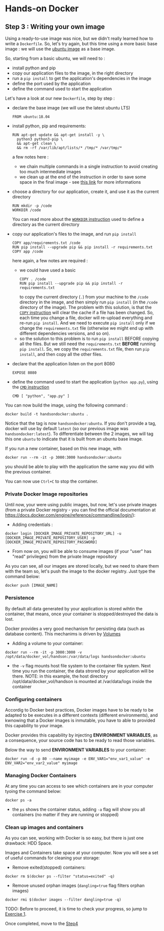 
# Hands-on Docker

## Step 3 : Writing your own image

Using a ready-to-use image was nice, but we didn't really learned how to write a `Dockerfile`. So, let's try again, but this time using a more basic base image : we will use the [ubuntu image](https://registry.hub.docker.com/_/ubuntu/) as a base image.

So, starting from a basic ubuntu, we will need to :

* install python and pip
* copy our application files to the image, in the right directory
* run a `pip install` to get the application's dependencies in the image
* define the port used by the application
* define the command used to start the application

Let's have a look at our new `Dockerfile`, step by step :

* declare the base image (we will use the latest ubuntu LTS)

  ```
  FROM ubuntu:18.04
  ```
* install python, pip and requirements:
  
  ```
  RUN apt-get update && apt-get install -y \
    python3 python3-pip \
    && apt-get clean \
    && rm -rf /var/lib/apt/lists/* /tmp/* /var/tmp/*
  ```
  a few notes here :
  * we chain multiple commands in a single instruction to avoid creating too much intermediate images
  * we clean up at the end of the instruction in order to save some space in the final image - see [this link](https://docs.docker.com/develop/develop-images/dockerfile_best-practices/) for more informations
* choose a directory for our application, create it, and use it as the current directory

  ```
  RUN mkdir -p /code
  WORKDIR /code
  ```
  You can read more about the [`WORKDIR` instruction](https://docs.docker.com/reference/builder/#workdir) used to define a directory as the current directory
* copy our application's files to the image, and run `pip install`

  ```
  COPY app/requirements.txt /code
  RUN pip install --upgrade pip && pip install -r requirements.txt
  COPY app /code
  ```
  here again, a few notes are required :
  * we could have used a basic
    ```
    COPY . /code
    RUN pip install --upgrade pip && pip install -r requirements.txt
    ```
    to copy the current directory (`.`) from your machine to the `/code` directory in the image, and then simply run `pip install` (in the `/code` directory of the image).
The problem with this solution, is that the [`COPY` instruction](https://docs.docker.com/reference/builder/#copy) will clear the cache if a file has been changed. So, each time you change a file, docker will re-upload everything and re-run `pip install`. And we need to execute `pip install` only if we change the `requirements.txt` file (otherwise we might end up with different dependencies versions, and so on).
  * so the solution to this problem is to run `pip install` BEFORE copying all the files. But we still need the `requirements.txt` **BEFORE** running `pip install`. So, we copy the `requirements.txt` file, then run `pip install`, and then copy all the other files.
* declare that the application listen on the port 8080
  ```
  EXPOSE 8080
  ```
* define the command used to start the application (`python app.py`), using the [`CMD` instruction](https://docs.docker.com/reference/builder/#cmd)

  ```
  CMD [ "python", "app.py" ]
  ```

You can now build the image, using the following command :

```
docker build -t handsondocker:ubuntu .
```
Notice that the tag is now `handsondocker:ubuntu`. If you don't provide a tag, docker will use by default `latest` (so our previous image was `handsondocker:latest`). To differentiate between the 2 images, we will tag this one `ubuntu` to indicate that it is built from an ubuntu base image.

If you run a new container, based on this new image, with

```
docker run --rm -it -p 3000:3000 handsondocker:ubuntu
```
you should be able to play with the application the same way you did with the previous container.

You can now use `Ctrl+C` to stop the container.

### Private Docker Image repositories

Until now, your were using public images, but now, let's use private images (from a private Docker registry - you can find the official documentation at https://docs.docker.com/engine/reference/commandline/login/):

  * Adding credentials :

```
docker login [DOCKER_IMAGE_PRIVATE_REPOSITORY_URL] -u [DOCKER_IMAGE_PRIVATE_REPOSITORY_USER] -p [DOCKER_IMAGE_PRIVATE_REPOSITORY_PASSWORD]
```
   
  * From now on, you will be able to consume images (if your "user" has "read" privileges) from the private Image repository

As you can see, all our images are stored locally, but we need to share them with the team so, let's push the image to the docker registry. Just type the command below:

```
docker push [IMAGE_NAME]
```

### Persistence

By default all data generated by your application is stored wihtin the container, that means, once your container is stopped/destroyed the data is lost.

Docker provides a very good mechanism for persisting data (such as database content). This mechanims is driven by [Volumes](https://docs.docker.com/engine/tutorials/dockervolumes/)

  * Adding a volume to your container:

```
docker run --rm -it -p 3000:3000 -v /opt/data/docker_vol/handson:/var/data/logs handsondocker:ubuntu
```

  * the `-v` flag mounts host file system to the container file system. Next time you run the container, the data strored by your application will be there. NOTE: in this example, the host directory /opt/data/docker_vol/handson is mounted at /var/data/logs inside the container

### Configuring containers
Accordig to Docker best practices, Docker images have to be ready to be adapted to be executes in a different contexts (different environments), and kwnowing that a Docker images is inmutable, you have to able to provided this capability to your image.

Docker provides this capability by injecting **ENVIRONMENT VARIABLES**, as a consequence, your source code has to be ready to read those variables.

Below the way to send **ENVIRONMENT VARIABLES** to your container:

```
docker run -d -p 80 --name myimage -e ENV_VAR1="env_var1_value" -e ENV_VAR2="env_var2_value" myimage
```

### Managing Docker Containers

At any time you can access to see which containers are in your computer tyoing the command below:

```
docker ps -a
```

* the `ps` shows the container status, adding `-a` flag will show you all containers (no matter if they are running or stopped)

### Clean up images and containers

As you can see, working with Docker is so easy, but there is just one drawback: HDD Space.

Images and Containers take space at your computer. Now you will see a set of useful commands for cleaning your storage:

  * Remove exited(stopped) containers:

```
docker rm $(docker ps --filter "status=exited" -q)
```


  * Remove unused orphan images (`dangling=true` flag filters orphan images)

```
docker rmi $(docker images --filter dangling=true -q) 
```

TODO: Before to proceed, it is time to check your progress, so jump to [Exercise 1](https://bitbucket.org/mediastream_ag/docker-hands-on/src/exercise1#readme).

Once completed, move to the [Step4](https://github.com/peppelin/hands-on-docker/tree/step4)
